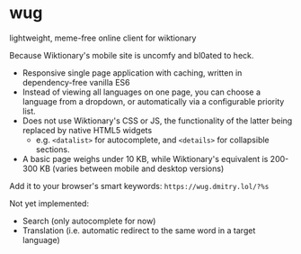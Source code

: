 # wug
lightweight, meme-free online client for wiktionary

Because Wiktionary's mobile site is uncomfy and bl0ated to heck.

- Responsive single page application with caching, written in dependency-free vanilla ES6
- Instead of viewing all languages on one page, you can choose a language from a dropdown, or automatically via a configurable priority list.
- Does not use Wiktionary's CSS or JS, the functionality of the latter being replaced by native HTML5 widgets
  - e.g. `<datalist>` for autocomplete, and `<details>` for collapsible sections.
- A basic page weighs under 10 KB, while Wiktionary's equivalent is 200-300 KB (varies between mobile and desktop versions)

Add it to your browser's smart keywords: `https://wug.dmitry.lol/?%s`

Not yet implemented:

- Search (only autocomplete for now)
- Translation (i.e. automatic redirect to the same word in a target language)

